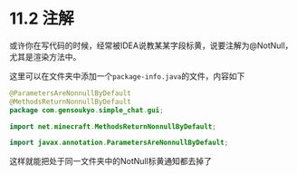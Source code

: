 # 11.2 注解
或许你在写代码的时候，经常被IDEA说教某某字段标黄，说要注解为@NotNull，尤其是渲染方法中。

这里可以在文件夹中添加一个`package-info.java`的文件，内容如下

``` java
@ParametersAreNonnullByDefault
@MethodsReturnNonnullByDefault
package com.gensoukyo.simple_chat.gui;

import net.minecraft.MethodsReturnNonnullByDefault;

import javax.annotation.ParametersAreNonnullByDefault;
```

这样就能把处于同一文件夹中的NotNull标黄通知都去掉了